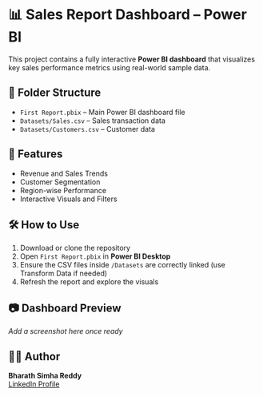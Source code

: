 <h1>📊 Sales Report Dashboard – Power BI</h1>

<p>This project contains a fully interactive <strong>Power BI dashboard</strong> that visualizes key sales performance metrics using real-world sample data.</p>

<h2>📁 Folder Structure</h2>
<ul>
  <li><code>First Report.pbix</code> – Main Power BI dashboard file</li>
  <li><code>Datasets/Sales.csv</code> – Sales transaction data</li>
  <li><code>Datasets/Customers.csv</code> – Customer data</li>
</ul>

<h2>🚀 Features</h2>
<ul>
  <li>Revenue and Sales Trends</li>
  <li>Customer Segmentation</li>
  <li>Region-wise Performance</li>
  <li>Interactive Visuals and Filters</li>
</ul>

<h2>🛠️ How to Use</h2>
<ol>
  <li>Download or clone the repository</li>
  <li>Open <code>First Report.pbix</code> in <strong>Power BI Desktop</strong></li>
  <li>Ensure the CSV files inside <code>/Datasets</code> are correctly linked (use Transform Data if needed)</li>
  <li>Refresh the report and explore the visuals</li>
</ol>

<h2>📷 Dashboard Preview</h2>
<p><em>Add a screenshot here once ready</em></p>

<h2>🙋‍♂️ Author</h2>
<p><strong>Bharath Simha Reddy</strong><br>
<a href="https://www.linkedin.com/in/bharathsimhareddy-katta/" target="_blank">LinkedIn Profile</a></p>

